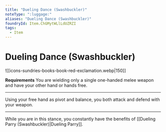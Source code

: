 ```yaml
---
title: "Dueling Dance (Swashbuckler)"
noteType: ":luggage:"
aliases: "Dueling Dance (Swashbuckler)"
foundryId: Item.ChGMytWLlLdUZRZI
tags:
  - Item
---
```


# Dueling Dance (Swashbuckler)
![[icons-sundries-books-book-red-exclamation.webp|150]]

**Requirements** You are wielding only a single one-handed melee weapon and have your other hand or hands free.

* * *

Using your free hand as pivot and balance, you both attack and defend with your weapon.

* * *

While you are in this stance, you constantly have the benefits of [[Dueling Parry (Swashbuckler)|Dueling Parry]].
